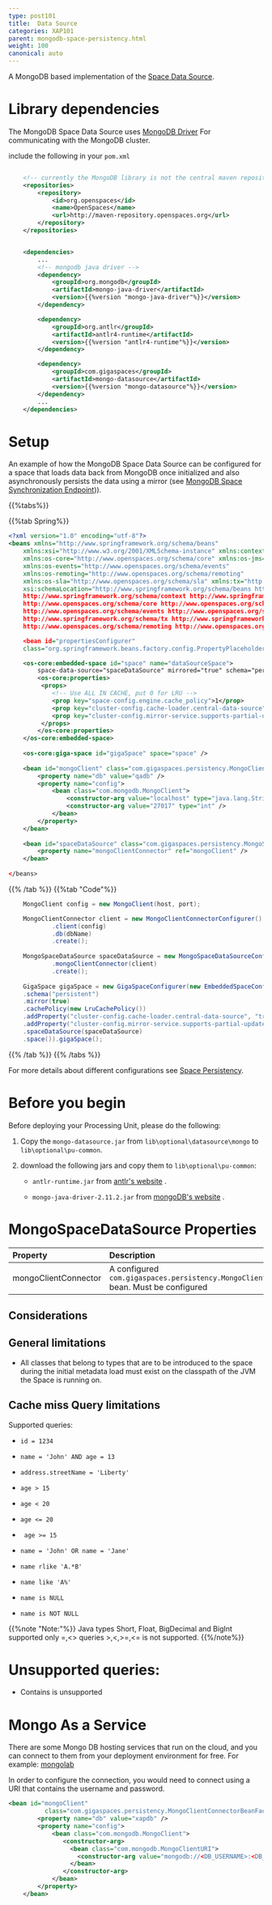 ```yaml
---
type: post101
title:  Data Source
categories: XAP101
parent: mongodb-space-persistency.html
weight: 100
canonical: auto
---
```


A MongoDB based implementation of the [Space Data Source](./space-data-source-api.html). 

# Library dependencies
The MongoDB Space Data Source uses [MongoDB Driver](http://docs.mongodb.org/ecosystem/drivers/java/) For communicating with the MongoDB cluster.
 
include the following in your `pom.xml`

```xml

	<!-- currently the MongoDB library is not the central maven repository --> 
	<repositories>
		<repository>
			<id>org.openspaces</id>
			<name>OpenSpaces</name>
			<url>http://maven-repository.openspaces.org</url>
		</repository>
	</repositories>


	<dependencies>
		...
		<!-- mongodb java driver -->
		<dependency>
			<groupId>org.mongodb</groupId>
			<artifactId>mongo-java-driver</artifactId>
			<version>{{%version "mongo-java-driver"%}}</version>
		</dependency>

		<dependency> 
			<groupId>org.antlr</groupId> 
			<artifactId>antlr4-runtime</artifactId>
			<version>{{%version "antlr4-runtime"%}}</version>
		</dependency> 

		<dependency>
    		<groupId>com.gigaspaces</groupId>
	    	<artifactId>mongo-datasource</artifactId>
    	    <version>{{%version "mongo-datasource"%}}</version>
		</dependency>
		...
	</dependencies>

```

# Setup

An example of how the MongoDB Space Data Source can be configured for a space that loads data back from MongoDB once initialized and 
also asynchronously persists the data using a mirror (see [MongoDB Space Synchronization Endpoint](./mongodb-space-synchronization-endpoint.html))). 

{{%tabs%}}

{{%tab Spring%}}

```xml
<?xml version="1.0" encoding="utf-8"?>
<beans xmlns="http://www.springframework.org/schema/beans"
	xmlns:xsi="http://www.w3.org/2001/XMLSchema-instance" xmlns:context="http://www.springframework.org/schema/context"
	xmlns:os-core="http://www.openspaces.org/schema/core" xmlns:os-jms="http://www.openspaces.org/schema/jms"
	xmlns:os-events="http://www.openspaces.org/schema/events"
	xmlns:os-remoting="http://www.openspaces.org/schema/remoting"
	xmlns:os-sla="http://www.openspaces.org/schema/sla" xmlns:tx="http://www.springframework.org/schema/tx"
	xsi:schemaLocation="http://www.springframework.org/schema/beans http://www.springframework.org/schema/beans/spring-beans-{{%version "spring"%}}.xsd
	http://www.springframework.org/schema/context http://www.springframework.org/schema/context/spring-context-{{%version "spring"%}}.xsd
	http://www.openspaces.org/schema/core http://www.openspaces.org/schema/{{%currentversion%}}/core/openspaces-core.xsd
	http://www.openspaces.org/schema/events http://www.openspaces.org/schema/{{%currentversion%}}/events/openspaces-events.xsd
	http://www.springframework.org/schema/tx http://www.springframework.org/schema/tx/spring-tx-{{%version "spring"%}}.xsd
    http://www.openspaces.org/schema/remoting http://www.openspaces.org/schema/{{%currentversion%}}/remoting/openspaces-remoting.xsd">

	<bean id="propertiesConfigurer"
	class="org.springframework.beans.factory.config.PropertyPlaceholderConfigurer" />

	<os-core:embedded-space id="space" name="dataSourceSpace">
		space-data-source="spaceDataSource" mirrored="true" schema="persistent">
		<os-core:properties>
		 <props>
			<!-- Use ALL IN CACHE, put 0 for LRU -->
			<prop key="space-config.engine.cache_policy">1</prop>
			<prop key="cluster-config.cache-loader.central-data-source">true</prop>
			<prop key="cluster-config.mirror-service.supports-partial-update">true</prop>
		 </props>
		</os-core:properties>
	</os-core:embedded-space>
		
	<os-core:giga-space id="gigaSpace" space="space" />
		
	<bean id="mongoClient" class="com.gigaspaces.persistency.MongoClientConnectorBeanFactory">
		<property name="db" value="qadb" />
		<property name="config">
			<bean class="com.mongodb.MongoClient">
				<constructor-arg value="localhost" type="java.lang.String" />
				<constructor-arg value="27017" type="int" />
			</bean>
		</property>
	</bean>
		
	<bean id="spaceDataSource" class="com.gigaspaces.persistency.MongoSpaceDataSourceBeanFactory">
	    <property name="mongoClientConnector" ref="mongoClient" />
	</bean>
			
</beans>
```

{{% /tab %}}
{{%tab "Code"%}}

```java
	MongoClient config = new MongoClient(host, port);

    MongoClientConnector client = new MongoClientConnectorConfigurer()
            .client(config)
            .db(dbName)
            .create();
    	
	MongoSpaceDataSource spaceDataSource = new MongoSpaceDataSourceConfigurer()
			.mongoClientConnector(client)
			.create();
	
	GigaSpace gigaSpace = new GigaSpaceConfigurer(new EmbeddedSpaceConfigurer("space")
	.schema("persistent") 
	.mirror(true) 
	.cachePolicy(new LruCachePolicy()) 
	.addProperty("cluster-config.cache-loader.central-data-source", "true") 
	.addProperty("cluster-config.mirror-service.supports-partial-update", "true") 
	.spaceDataSource(spaceDataSource) 
	.space()).gigaSpace();
```
{{% /tab %}}
{{% /tabs %}}

For more details about different configurations see [Space Persistency](./space-persistency.html). 

# Before you begin

Before deploying your Processing Unit, please do the following:

1. Copy the `mongo-datasource.jar` from `lib\optional\datasource\mongo` to `lib\optional\pu-common`.
2. download the following jars and copy them to `lib\optional\pu-common`:

	- `antlr-runtime.jar` from [antlr's website](http://www.antlr.org/download.html) .

	- `mongo-java-driver-2.11.2.jar` from [mongoDB's website](http://docs.mongodb.org/ecosystem/drivers/java/) .

# MongoSpaceDataSource Properties


|Property|Description|Default|
|:-------|:----------|:------|
|mongoClientConnector|A configured `com.gigaspaces.persistency.MongoClientConnector` bean. Must be configured| | 

## Considerations 

## General limitations
- All classes that belong to types that are to be introduced to the space during the initial metadata load must exist on the classpath of the JVM the Space is running on. 

## Cache miss Query limitations
Supported queries:

- `id = 1234` 

- `name = 'John' AND age = 13` 

- `address.streetName = 'Liberty'` 

- `age > 15`

- `age < 20`

- `age <= 20`

- ` age >= 15`

- `name = 'John' OR name = 'Jane'`

- `name rlike 'A.*B'`

- `name like 'A%'`

- `name is NULL`

- `name is NOT NULL`

{{%note "Note:"%}}
Java types Short, Float, BigDecimal and BigInt supported only =,<> queries >,<,>=,<= is not supported.
{{%/note%}}

# Unsupported queries:
- Contains is unsupported


# Mongo As a Service
There are some Mongo DB hosting services that run on the cloud, and you can connect to them from your deployment environment for free. For example: [mongolab](https://mongolab.com)

In order to configure the connection, you would need to connect using a URI that contains the username and password.

```xml
<bean id="mongoClient"
          class="com.gigaspaces.persistency.MongoClientConnectorBeanFactory">
        <property name="db" value="xapdb" />
        <property name="config">
            <bean class="com.mongodb.MongoClient">
               <constructor-arg>
                 <bean class="com.mongodb.MongoClientURI">
                   <constructor-arg value="mongodb://<DB_USERNAME>:<DB_PASSWORD>@ds027017.mongolab.com:27017/xapdb" type="java.lang.String"/>
                 </bean>
               </constructor-arg>
            </bean>
        </property>
    </bean>​
```
